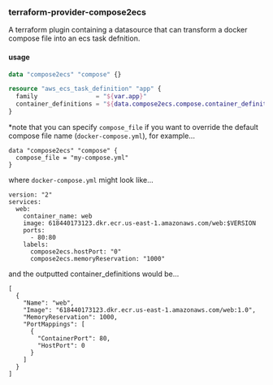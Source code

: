 ### terraform-provider-compose2ecs

A terraform plugin containing a datasource that can transform a docker compose file into an ecs task defnition.

#### usage

```terraform
data "compose2ecs" "compose" {}

resource "aws_ecs_task_definition" "app" {
  family                = "${var.app}"
  container_definitions = "${data.compose2ecs.compose.container_definitions}"
}
```

*note that you can specify `compose_file` if you want to override the default compose file name (`docker-compose.yml`), for example...

```
data "compose2ecs" "compose" {
  compose_file = "my-compose.yml"
}
```

where `docker-compose.yml` might look like...

```
version: "2"
services:  
  web:
    container_name: web
    image: 618440173123.dkr.ecr.us-east-1.amazonaws.com/web:$VERSION
    ports:
      - 80:80
    labels: 
      compose2ecs.hostPort: "0"
      compose2ecs.memoryReservation: "1000"
```

and the outputted container_definitions would be...

```
[
  {
    "Name": "web",    
    "Image": "618440173123.dkr.ecr.us-east-1.amazonaws.com/web:1.0",
    "MemoryReservation": 1000,
    "PortMappings": [
      {
        "ContainerPort": 80,
        "HostPort": 0
      }
    ]
  }
]
```
